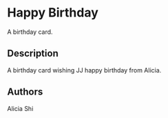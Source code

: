 # Happy Birthday

A birthday card.

## Description

A birthday card wishing JJ happy birthday from Alicia.

## Authors

Alicia Shi